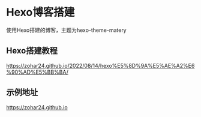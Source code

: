 # Hexo博客搭建
使用Hexo搭建的博客，主题为hexo-theme-matery

## Hexo搭建教程
https://zohar24.github.io/2022/08/14/hexo%E5%8D%9A%E5%AE%A2%E6%90%AD%E5%BB%BA/

## 示例地址
https://zohar24.github.io
